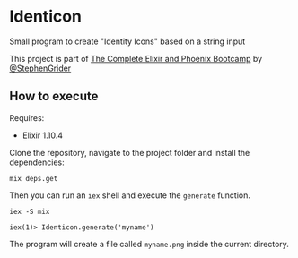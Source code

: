 # Identicon

Small program to create "Identity Icons" based on a string input

This project is part of [The Complete Elixir and Phoenix Bootcamp](https://www.udemy.com/share/101WuiAkYfcFZRRXg=/) by [@StephenGrider](https://github.com/StephenGrider)


## How to execute

Requires:

 - Elixir 1.10.4


Clone the repository, navigate to the project folder and install the dependencies:

```
mix deps.get
```

Then you can run an `iex` shell and execute the `generate` function.

```
iex -S mix

iex(1)> Identicon.generate('myname')
```

The program will create a file called `myname.png` inside the current directory.